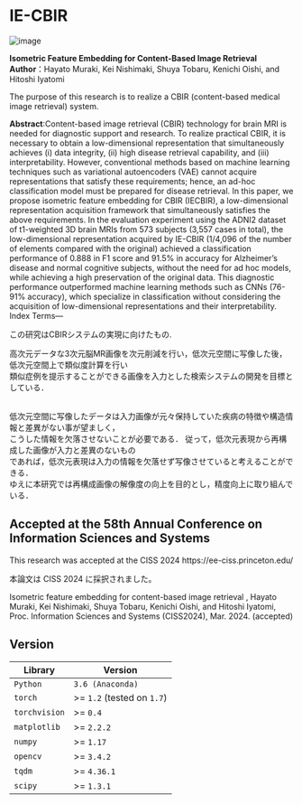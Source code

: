 # IE-CBIR
![image](https://github.com/M-hayatooo/IE-CBIR/assets/82699320/e787a4f5-74ff-4453-a7bd-172333d33913)


<strong>Isometric Feature Embedding for Content-Based Image Retrieval</strong> <br>
<strong>Author</strong>：Hayato Muraki, Kei Nishimaki, Shuya Tobaru, Kenichi Oishi, and Hitoshi Iyatomi <br>

The purpose of this research is to realize a CBIR (content-based medical image retrieval) system.<br>


<strong>Abstract</strong>:Content-based image retrieval (CBIR) technology
for brain MRI is needed for diagnostic support and research. To
realize practical CBIR, it is necessary to obtain a low-dimensional
representation that simultaneously achieves (i) data integrity,
(ii) high disease retrieval capability, and (iii) interpretability.
However, conventional methods based on machine learning techniques
such as variational autoencoders (VAE) cannot acquire
representations that satisfy these requirements; hence, an ad-hoc
classification model must be prepared for disease retrieval. In this
paper, we propose isometric feature embedding for CBIR (IECBIR),
a low-dimensional representation acquisition framework
that simultaneously satisfies the above requirements. In the
evaluation experiment using the ADNI2 dataset of t1-weighted
3D brain MRIs from 573 subjects (3,557 cases in total), the
low-dimensional representation acquired by IE-CBIR (1/4,096 of
the number of elements compared with the original) achieved
a classification performance of 0.888 in F1 score and 91.5% in
accuracy for Alzheimer’s disease and normal cognitive subjects,
without the need for ad hoc models, while achieving a high
preservation of the original data. This diagnostic performance
outperformed machine learning methods such as CNNs (76-91%
accuracy), which specialize in classification without considering
the acquisition of low-dimensional representations and their
interpretability.
Index Terms—


この研究はCBIRシステムの実現に向けたもの.

高次元データな3次元脳MR画像を次元削減を行い，低次元空間に写像した後，低次元空間上で類似度計算を行い<br>類似症例を提示することができる画像を入力とした検索システムの開発を目標としている．<br><br>

低次元空間に写像したデータは入力画像が元々保持していた疾病の特徴や構造情報と差異がない事が望ましく，<br>こうした情報を欠落させないことが必要である．
従って，低次元表現から再構成した画像が入力と差異のないもの<br>であれば，低次元表現は入力の情報を欠落せず写像させていると考えることができる．<br>
ゆえに本研究では再構成画像の解像度の向上を目的とし，精度向上に取り組んでいる．


<h2> Accepted at the 58th Annual Conference on Information Sciences and Systems </h2>
This research was accepted at the CISS 2024 https://ee-ciss.princeton.edu/ <br>


本論文は CISS 2024 に採択されました。

Isometric feature embedding for content-based image retrieval , Hayato Muraki, Kei Nishimaki, Shuya Tobaru, Kenichi Oishi, and Hitoshi Iyatomi, Proc. Information Sciences and Systems  (CISS2024), Mar. 2024. (accepted)







  
<h2>Version</h2>
  
  <table>
<thead>
<tr>
<th>Library</th>
<th>Version</th>
</tr>
</thead>
<tbody>
<tr>
<td><code>Python</code></td>
<td><code>3.6 (Anaconda)</code></td>
</tr>
<tr>
<td><code>torch</code></td>
<td>&gt;= <code>1.2</code> (tested on <code>1.7</code>)</td>
</tr>
<tr>
<td><code>torchvision</code></td>
<td>&gt;= <code>0.4</code></td>
</tr>
<tr>
<td><code>matplotlib</code></td>
<td>&gt;= <code>2.2.2</code></td>
</tr>
<tr>
<td><code>numpy</code></td>
<td>&gt;= <code>1.17</code></td>
</tr>
<tr>
<td><code>opencv</code></td>
<td>&gt;= <code>3.4.2</code></td>
</tr>
<tr>
<td><code>tqdm</code></td>
<td>&gt;= <code>4.36.1</code></td>
</tr>
<tr>
<td><code>scipy</code></td>
<td>&gt;= <code>1.3.1</code></td>
</tr>
</tbody>
</table>

